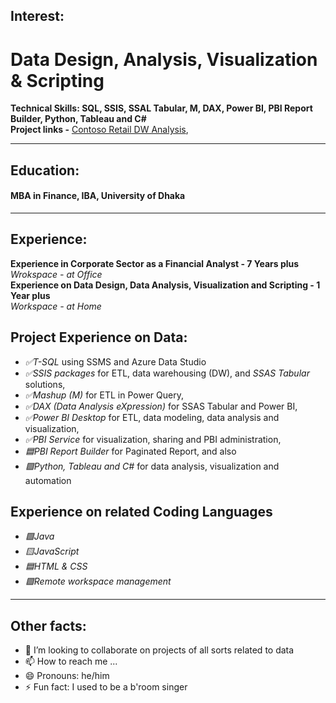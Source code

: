 ## Interest:
# Data Design, Analysis, Visualization & Scripting
__Technical Skills: SQL, SSIS, SSAL Tabular, M, DAX, Power BI, PBI Report Builder, Python, Tableau and C#__
<br>__Project links -__ [Contoso Retail DW Analysis](https://app.powerbi.com/view?r=eyJrIjoiZTMxZjAxNDYtMThjMy00OTY1LTliN2MtNzBiZDc5MTQxNzgxIiwidCI6IjJmZjJhZDJiLTcwYmMtNDMwOS1hZGJiLWJlNmVlMjE0ZmNmNyIsImMiOjEwfQ%3D%3D),

---
## Education: 
#### MBA in Finance, IBA, University of Dhaka
---
## Experience:
__Experience in Corporate Sector as a Financial Analyst - 7 Years plus__
<br> _Wrokspace - at Office_
<br>__Experience on Data Design, Data Analysis, Visualization and Scripting - 1 Year plus__
<br> _Workspace - at Home_

## Project Experience on Data:
<ul>
<li><i>✅T-SQL</i> using SSMS and Azure Data Studio  </li>
<li><i>✅SSIS packages</i> for ETL, data warehousing (DW), and <i>SSAS Tabular</i> solutions,  </li>
<li><i>✅Mashup (M)</i> for ETL in Power Query,  </li>
<li><i>✅DAX (Data Analysis eXpression)</i> for SSAS Tabular and Power BI,  </li>
<li><i>✅Power BI Desktop</i> for ETL, data modeling, data analysis and visualization,  </li>
<li><i>✅PBI Service</i> for visualization, sharing and PBI administration,  </li>
<li><i>🟦PBI Report Builder</i> for Paginated Report, and also   </li>
<li><i>🟪Python, Tableau and C#</i>  for data analysis, visualization and automation</li>
</ul>


## Experience on related Coding Languages

<ul>
<li> <i>🟩Java</i> </li>
<li> <i>🟨JavaScript</i> </li>
<li> <i>🟦HTML & CSS</i> </li>
<li> <i>🟪Remote workspace management</i> </li>
</ul>

---
## Other facts:

- 💞️ I’m looking to collaborate on projects of all sorts related to data
- 📫 How to reach me ... 
- 😄 Pronouns: he/him
- ⚡ Fun fact: I used to be a b'room singer

<!---
shahidulq/shahidulq is a ✨ special ✨ repository because its `README.md` (this file) appears on your GitHub profile.
You can click the Preview link to take a look at your changes.
--->
